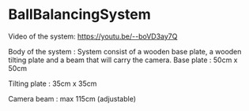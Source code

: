 # BallBalancingSystem

Video of the system: https://youtu.be/--boVD3ay7Q

Body of the system : System consist of a wooden base plate, a wooden tilting plate and a beam that will carry the camera.
Base plate : 50cm x 50cm

Tilting plate : 35cm x 35cm

Camera beam : max 115cm (adjustable)


